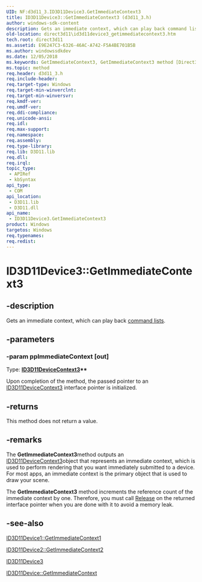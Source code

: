 ```yaml
---
UID: NF:d3d11_3.ID3D11Device3.GetImmediateContext3
title: ID3D11Device3::GetImmediateContext3 (d3d11_3.h)
author: windows-sdk-content
description: Gets an immediate context, which can play back command lists.
old-location: direct3d11\id3d11device3_getimmediatecontext3.htm
tech.root: direct3d11
ms.assetid: E9E247C3-6326-46AC-A742-F5A4BE701B5B
ms.author: windowssdkdev
ms.date: 12/05/2018
ms.keywords: GetImmediateContext3, GetImmediateContext3 method [Direct3D 11], GetImmediateContext3 method [Direct3D 11],ID3D11Device3 interface, ID3D11Device3 interface [Direct3D 11],GetImmediateContext3 method, ID3D11Device3.GetImmediateContext3, ID3D11Device3::GetImmediateContext3, d3d11_3/ID3D11Device3::GetImmediateContext3, direct3d11.id3d11device3_getimmediatecontext3
ms.topic: method
req.header: d3d11_3.h
req.include-header: 
req.target-type: Windows
req.target-min-winverclnt: 
req.target-min-winversvr: 
req.kmdf-ver: 
req.umdf-ver: 
req.ddi-compliance: 
req.unicode-ansi: 
req.idl: 
req.max-support: 
req.namespace: 
req.assembly: 
req.type-library: 
req.lib: D3D11.lib
req.dll: 
req.irql: 
topic_type:
 - APIRef
 - kbSyntax
api_type:
 - COM
api_location:
 - D3D11.lib
 - D3D11.dll
api_name:
 - ID3D11Device3.GetImmediateContext3
product: Windows
targetos: Windows
req.typenames: 
req.redist: 
---
```


# ID3D11Device3::GetImmediateContext3


## -description


Gets an immediate context, which can play back <a href="https://msdn.microsoft.com/4f581bc7-6c5e-4e56-b768-7f3cc5dbcb3e">command lists</a>.
        


## -parameters




### -param ppImmediateContext [out]

Type: <b><a href="https://msdn.microsoft.com/65F462DB-5546-4B23-B438-60067FD60103">ID3D11DeviceContext3</a>**</b>

Upon completion of the method, the passed pointer to an <a href="https://msdn.microsoft.com/65F462DB-5546-4B23-B438-60067FD60103">ID3D11DeviceContext3</a> interface pointer is initialized.
          


## -returns



This method does not return a value.




## -remarks



The
          <b>GetImmediateContext3</b>method outputs an
          <a href="https://msdn.microsoft.com/65F462DB-5546-4B23-B438-60067FD60103">ID3D11DeviceContext3</a>object that represents an immediate context, which is used to perform rendering that you want immediately submitted to a device.
          For most apps, an immediate context is the primary object that is used to draw your scene.
        

The <b>GetImmediateContext3</b> method increments the reference count of the immediate context by one.
          Therefore, you must call <a href="https://msdn.microsoft.com/4b494c6f-f0ee-4c35-ae45-ed956f40dc7a">Release</a> on the returned interface pointer when you are done with it to avoid a memory leak.
        




## -see-also




<a href="https://msdn.microsoft.com/E66CDC7E-21B5-4675-A7A1-6F94940A4C13">ID3D11Device1::GetImmediateContext1</a>



<a href="https://msdn.microsoft.com/3DCA642D-7992-4C1E-8AD2-CA0099188A46">ID3D11Device2::GetImmediateContext2</a>



<a href="https://msdn.microsoft.com/0AA10851-0077-4075-BD41-72FCD7BC0556">ID3D11Device3</a>



<a href="https://msdn.microsoft.com/0349f0b8-7696-4d72-bed4-d39b9ac90f6c">ID3D11Device::GetImmediateContext</a>
 

 

